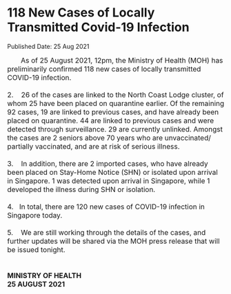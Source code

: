 <html>
    <meta http-equiv="Content-Type" content="text/html; charset=utf-8"/>
    <meta charset="utf-8"/>
    <title>118 New Cases of Locally Transmitted Covid-19 Infection</title>
    <body><h1>118 New Cases of Locally Transmitted Covid-19 Infection</h1>
    <p>Published Date: 25 Aug 2021</p> <span style="font-size: 16px;">&nbsp; &nbsp; &nbsp; &nbsp;As of 25 August 2021, 12pm, the Ministry of Health (MOH) has preliminarily confirmed 118 new cases of locally transmitted COVID-19 infection.<br><br>2.&nbsp; &nbsp; 26 of the cases are linked to the North Coast Lodge cluster, of whom 25 have been placed on quarantine earlier. Of the remaining 92 cases, 19 are linked to previous cases, and have already been placed on quarantine. 44 are linked to previous cases and were detected through surveillance. 29 are currently unlinked. Amongst the cases are 2 seniors above 70 years who are unvaccinated/ partially vaccinated, and are at risk of serious illness.<br><br>3.&nbsp; &nbsp; In addition, there are 2 imported cases, who have already been placed on Stay-Home Notice (SHN) or isolated upon arrival in Singapore. 1 was detected upon arrival in Singapore, while 1 developed the illness during SHN or isolation.<br><br>4.&nbsp; &nbsp;In total, there are 120 new cases of COVID-19 infection in Singapore today.<br><br>5.&nbsp; &nbsp; We are still working through the details of the cases, and further updates will be shared via the MOH press release that will be issued tonight.<br><br><br><strong>MINISTRY OF HEALTH<br>25 AUGUST 2021</strong><br></span><div><span style="font-size: 16px;"><br></span></div></body>
</html>